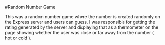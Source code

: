 #Random Number Game

This was a random number game where the number is created randomly on the Express server and users can guess. I was responsible for getting the rating generated by the server and displaying that as a thermometer on the page showing whether the user was close or far away from the number ( hot or cold ).
